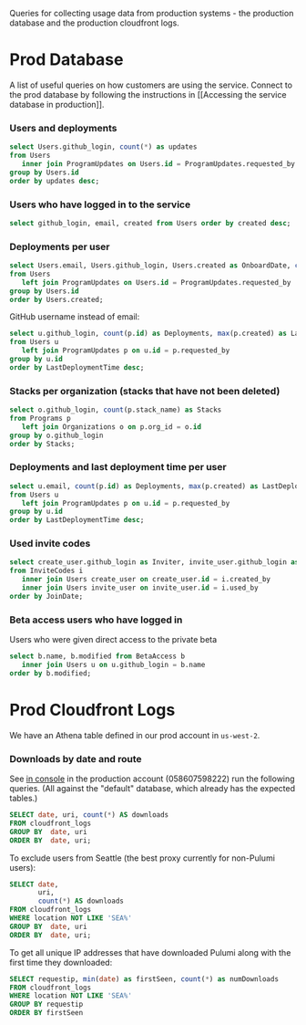Queries for collecting usage data from production systems - the production database and the production cloudfront logs.

# Prod Database

A list of useful queries on how customers are using the service. Connect to the prod database by following the instructions in [[Accessing the service database in production]].

### Users and deployments

```sql
select Users.github_login, count(*) as updates 
from Users 
   inner join ProgramUpdates on Users.id = ProgramUpdates.requested_by 
group by Users.id 
order by updates desc;
```

### Users who have logged in to the service

```sql
select github_login, email, created from Users order by created desc;
```

### Deployments per user 

```sql
select Users.email, Users.github_login, Users.created as OnboardDate, count(ProgramUpdates.id) as deployments
from Users
   left join ProgramUpdates on Users.id = ProgramUpdates.requested_by
group by Users.id
order by Users.created;
```

GitHub username instead of email:

```sql
select u.github_login, count(p.id) as Deployments, max(p.created) as LastDeploymentTime
from Users u
   left join ProgramUpdates p on u.id = p.requested_by
group by u.id
order by LastDeploymentTime desc;
```

### Stacks per organization (stacks that have not been deleted)

```sql
select o.github_login, count(p.stack_name) as Stacks
from Programs p
   left join Organizations o on p.org_id = o.id
group by o.github_login
order by Stacks;
```

### Deployments and last deployment time per user

```sql
select u.email, count(p.id) as Deployments, max(p.created) as LastDeploymentTime
from Users u
   left join ProgramUpdates p on u.id = p.requested_by
group by u.id
order by LastDeploymentTime desc;
```

### Used invite codes

```sql
select create_user.github_login as Inviter, invite_user.github_login as InvitedGitHub, invite_user.email InvitedEmail, invite_user.created as JoinDate
from InviteCodes i
   inner join Users create_user on create_user.id = i.created_by
   inner join Users invite_user on invite_user.id = i.used_by
order by JoinDate;
```

### Beta access users who have logged in
Users who were given direct access to the private beta

```sql
select b.name, b.modified from BetaAccess b
   inner join Users u on u.github_login = b.name
order by b.modified;
```

# Prod Cloudfront Logs

We have an Athena table defined in our prod account in `us-west-2`.

### Downloads by date and route

See [in console](https://us-west-2.console.aws.amazon.com/athena/home?force&region=us-west-2#query/saved/5e5b129a-1f6f-4981-8a66-63b475b65681) in the production account (058607598222)
run the following queries. (All against the "default" database, which already has the
expected tables.)

```sql
SELECT date, uri, count(*) AS downloads
FROM cloudfront_logs
GROUP BY  date, uri
ORDER BY  date, uri;
```

To exclude users from Seattle (the best proxy currently for non-Pulumi users):

```sql
SELECT date,
       uri,
       count(*) AS downloads
FROM cloudfront_logs
WHERE location NOT LIKE 'SEA%'
GROUP BY  date, uri
ORDER BY  date, uri;
```

To get all unique IP addresses that have downloaded Pulumi along with the first time they downloaded:

```sql
SELECT requestip, min(date) as firstSeen, count(*) as numDownloads
FROM cloudfront_logs
WHERE location NOT LIKE 'SEA%'
GROUP BY requestip
ORDER BY firstSeen
```
